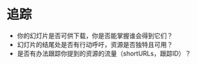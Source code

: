 # 追踪

-   你的幻灯片是否可供下载，你是否能掌握谁会得到它们？
-   幻灯片的结尾处是否有行动呼吁，资源是否独特且可用？
-   是否有办法跟踪你提到的资源的流量（shortURLs，跟踪ID）？